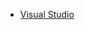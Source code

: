 - [Visual Studio](VisualStudio.md)
<!-- 
- [Windows](Windows.md)
- [Windows Explorer](WindowsExplorer.md)
- [Visual Studio](VisualStudio.md)
- [CMD](CMD.md)
- [PowerShell](PowerShell.md)
-->

